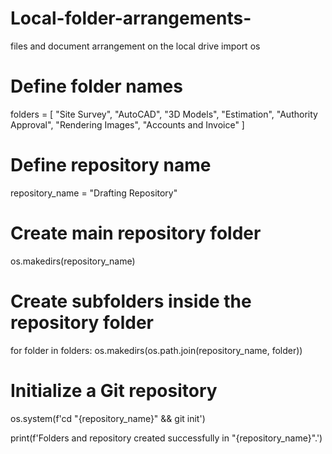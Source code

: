 # Local-folder-arrangements-
files and document arrangement on the local drive
import os

# Define folder names
folders = [
    "Site Survey",
    "AutoCAD",
    "3D Models",
    "Estimation",
    "Authority Approval",
    "Rendering Images",
    "Accounts and Invoice"
]

# Define repository name
repository_name = "Drafting Repository"

# Create main repository folder
os.makedirs(repository_name)

# Create subfolders inside the repository folder
for folder in folders:
    os.makedirs(os.path.join(repository_name, folder))

# Initialize a Git repository
os.system(f'cd "{repository_name}" && git init')

print(f'Folders and repository created successfully in "{repository_name}".')
